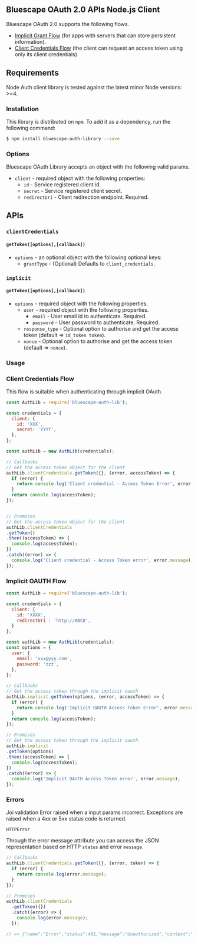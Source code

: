 ## Bluescape OAuth 2.0 APIs Node.js Client
Bluescape OAuth 2.0 supports the following flows.

* [Implicit Grant Flow](http://tools.ietf.org/html/draft-ietf-oauth-v2-31#section-4.2) (for apps with servers that can store persistent information).
* [Client Credentials Flow](http://tools.ietf.org/html/draft-ietf-oauth-v2-31#section-4.4) (the client can request an access token using only its client credentials)

## Requirements
Node Auth client library is tested against the latest minor Node versions: >=4.

### Installation
This library is distributed on `npm`. To add it as a dependency,
run the following command:

``` sh
$ npm install bluescape-auth-library --save
```

### Options
Bluescape OAuth Library accepts an object with the following valid params.

* `client` - required object with the following properties:
  - `id` - Service registered client id.
  - `secret` - Service registered client secret.
  - `redirectUri` - Client redirection endpoint. Required.
 
## APIs
### `clientCredentials`
#### `getToken([options],[callback])`
* `options` - an optional object with the following optional keys:
  - `grantType` - (Optional) Defaults to `client_credentials`.

### `implicit`
#### `getToken([options],[callback])`
* `options` - required object with the following properties.
  - `user` - required object with the following properties.
    * `email` - User email id to authenticate. Required.
    * `password` - User password to authenticate. Required.
  - `response_type` - Optional option to authorise and get the access token (default => `id_token token`).
  - `nonce` - Optional option to authorise and get the access token (default => `nonce`).

### Usage
### Client Credentials Flow

This flow is suitable when authenticating through implicit OAuth.

```javascript
const AuthLib = require('bluescape-auth-lib');

const credentials = {
  client: {
    id: 'XXX',
    secret: 'YYYY',
  },
};

const authLib = new AuthLib(credentials);

// Callbacks
// Get the access token object for the client
authLib.clientCredentials.getToken({}, (error, accessToken) => {
  if (error) {
    return console.log('Client credential - Access Token Error', error.message);
  }
  return console.log(accessToken);
});


// Promises
// Get the access token object for the client
authLib.clientCredentials
.getToken()
.then((accessToken) => {
  console.log(accessToken);
})
.catch((error) => {
  console.log('Client credential - Access Token error', error.message);
});
```

### Implicit OAUTH Flow

```javascript
const AuthLib = require('bluescape-auth-lib');

const credentials = {
  client: {
    id: 'XXXX',
    redirectUri : 'http://ABCD',
  }
};

const authLib = new AuthLib(credentials);
const options = {
  user: {
    email: 'xxx@yyy.com',
    password: 'zzz',
  },
};

// Callbacks
// Get the access token through the implicit oauth
authLib.implicit.getToken(options, (error, accessToken) => {
  if (error) {
    return console.log('Implicit OAUTH Access Token Error', error.message);
  }
  return console.log(accessToken);
});

// Promises
// Get the access token through the implicit oauth
authLib.implicit
.getToken(options)
.then((accessToken) => {
  console.log(accessToken);
})
.catch((error) => {
  console.log('Implicit OAUTH Access Token error', error.message);
});

```

### Errors

Joi validation Error raised when a input params incorrect.
Exceptions are raised when a 4xx or 5xx status code is returned.

    HTTPError

Through the error message attribute you can access the JSON representation
based on HTTP `status` and error `message`.

```javascript
// Callbacks
authLib.clientCredentials.getToken({}, (error, token) => {
  if (error) {
    return console.log(error.message);
  }
});

// Promises
authLib.clientCredentials
  .getToken({})
  .catch((error) => {
    console.log(error.message);
  });

// => {"name":"Error","status":401,"message":"Unauthorized","context":"Unauthorized"}
```
